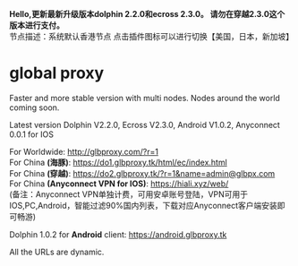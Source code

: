 <b>Hello,更新最新升级版本dolphin 2.2.0和ecross 2.3.0。  请勿在穿越2.3.0这个版本进行支付。</b>
<br>节点描述：系统默认香港节点 点击插件图标可以进行切换【美国，日本，新加坡】 </b>
# global proxy
Faster and more stable version with multi nodes. Nodes around the world coming soon.

Latest version Dolphin V2.2.0, Ecross V2.3.0, Android V1.0.2, Anyconnect 0.0.1 for IOS

For Worldwide: http://glbproxy.com/?r=1 <br>
For China <b>(海豚)</b>: https://do1.glbproxy.tk/html/ec/index.html<br>
For China <b>(穿越)</b>: https://do2.glbproxy.tk/?r=1&name=admin@glbpx.com<br>
For China <b>(Anyconnect VPN for IOS)</b>: https://hiali.xyz/web/ <br> 
(备注：Anyconnect VPN单独计费，可用安卓账号登陆，VPN可用于IOS,PC,Android，智能过滤90%国内列表，下载对应Anyconnect客户端安装即可畅游)

Dolphin 1.0.2 for <b>Android</b> client: https://android.glbproxy.tk<br>

All the URLs are dynamic.
